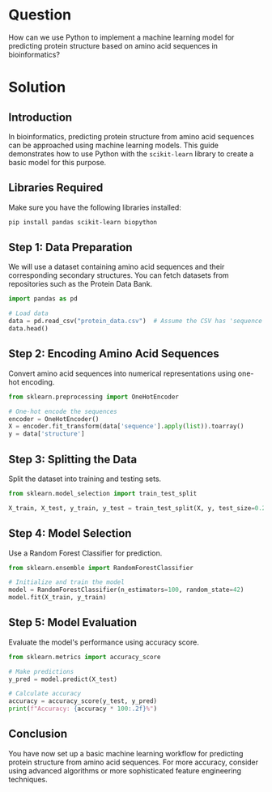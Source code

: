 # Question
How can we use Python to implement a machine learning model for predicting protein structure based on amino acid sequences in bioinformatics?

# Solution

## Introduction
In bioinformatics, predicting protein structure from amino acid sequences can be approached using machine learning models. This guide demonstrates how to use Python with the `scikit-learn` library to create a basic model for this purpose.

## Libraries Required
Make sure you have the following libraries installed:
```bash
pip install pandas scikit-learn biopython
```

## Step 1: Data Preparation
We will use a dataset containing amino acid sequences and their corresponding secondary structures. You can fetch datasets from repositories such as the Protein Data Bank.

```python
import pandas as pd

# Load data
data = pd.read_csv("protein_data.csv")  # Assume the CSV has 'sequence' and 'structure' columns
data.head()
```

## Step 2: Encoding Amino Acid Sequences
Convert amino acid sequences into numerical representations using one-hot encoding.

```python
from sklearn.preprocessing import OneHotEncoder

# One-hot encode the sequences
encoder = OneHotEncoder()
X = encoder.fit_transform(data['sequence'].apply(list)).toarray()
y = data['structure']
```

## Step 3: Splitting the Data
Split the dataset into training and testing sets.

```python
from sklearn.model_selection import train_test_split

X_train, X_test, y_train, y_test = train_test_split(X, y, test_size=0.2, random_state=42)
```

## Step 4: Model Selection
Use a Random Forest Classifier for prediction.

```python
from sklearn.ensemble import RandomForestClassifier

# Initialize and train the model
model = RandomForestClassifier(n_estimators=100, random_state=42)
model.fit(X_train, y_train)
```

## Step 5: Model Evaluation
Evaluate the model's performance using accuracy score.

```python
from sklearn.metrics import accuracy_score

# Make predictions
y_pred = model.predict(X_test)

# Calculate accuracy
accuracy = accuracy_score(y_test, y_pred)
print(f"Accuracy: {accuracy * 100:.2f}%")
```

## Conclusion
You have now set up a basic machine learning workflow for predicting protein structure from amino acid sequences. For more accuracy, consider using advanced algorithms or more sophisticated feature engineering techniques.